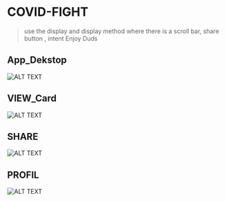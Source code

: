 # COVID-FIGHT

> use the display and display method where there is a scroll bar, share button , intent
> Enjoy Duds
## App_Dekstop
![ALT TEXT](https://github.com/rendiwibawa/COVID-FIGHT/blob/master/ft1.jpeg)
## VIEW_Card
![ALT TEXT](https://github.com/rendiwibawa/COVID-FIGHT/blob/master/ft2.jpeg)
## SHARE
![ALT TEXT](https://github.com/rendiwibawa/COVID-FIGHT/blob/master/ft3.jpeg)
## PROFIL
![ALT TEXT](https://github.com/rendiwibawa/COVID-FIGHT/blob/master/ft4.jpeg)




